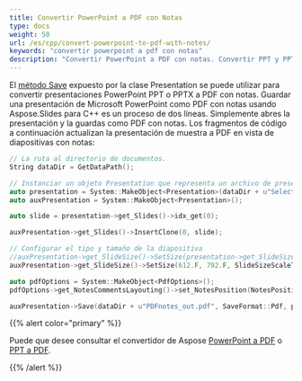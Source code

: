 ```yaml
---
title: Convertir PowerPoint a PDF con Notas
type: docs
weight: 50
url: /es/cpp/convert-powerpoint-to-pdf-with-notes/
keywords: "convertir powerpoint a pdf con notas"
description: "Convertir PowerPoint a PDF con notas. Convertir PPT y PPTX a PDF con notas en Aspose.Slides."
---
```


El [método Save](https://reference.aspose.com/slides/cpp/class/aspose.slides.presentation#afcd59ec697bf05c10f78c3869de2ec9e) expuesto por la clase Presentation se puede utilizar para convertir presentaciones PowerPoint PPT o PPTX a PDF con notas. Guardar una presentación de Microsoft PowerPoint como PDF con notas usando Aspose.Slides para C++ es un proceso de dos líneas. Simplemente abres la presentación y la guardas como PDF con notas. Los fragmentos de código a continuación actualizan la presentación de muestra a PDF en vista de diapositivas con notas:

``` cpp
// La ruta al directorio de documentos.
String dataDir = GetDataPath();

// Instanciar un objeto Presentation que representa un archivo de presentación 
auto presentation = System::MakeObject<Presentation>(dataDir + u"SelectedSlides.pptx");
auto auxPresentation = System::MakeObject<Presentation>();

auto slide = presentation->get_Slides()->idx_get(0);

auxPresentation->get_Slides()->InsertClone(0, slide);

// Configurar el tipo y tamaño de la diapositiva 
//auxPresentation->get_SlideSize()->SetSize(presentation->get_SlideSize()->get_Size().get_Width(), presentation->get_SlideSize()->get_Size().get_Height(), SlideSizeScaleType::EnsureFit);
auxPresentation->get_SlideSize()->SetSize(612.F, 792.F, SlideSizeScaleType::EnsureFit);

auto pdfOptions = System::MakeObject<PdfOptions>();
pdfOptions->get_NotesCommentsLayouting()->set_NotesPosition(NotesPositions::BottomFull);

auxPresentation->Save(dataDir + u"PDFnotes_out.pdf", SaveFormat::Pdf, pdfOptions);
```



{{% alert color="primary" %}} 

Puede que desee consultar el convertidor de Aspose [PowerPoint a PDF](https://products.aspose.app/slides/conversion/powerpoint-to-pdf) o [PPT a PDF](https://products.aspose.app/slides/conversion/ppt-to-pdf). 

{{% /alert %}} 